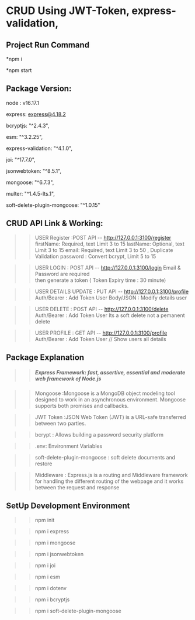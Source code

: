 # CRUD Using JWT-Token, express-validation, 

## Project Run Command
*npm i

*npm start

## Package Version:
  node : v16.17.1
  
  express: express@4.18.2
  
  bcryptjs: "^2.4.3",
  
  esm: "^3.2.25",
  
  express-validation: "^4.1.0",
  
  joi: "^17.7.0",
  
  jsonwebtoken: "^8.5.1",
  
  mongoose: "^6.7.3",
  
  multer: "^1.4.5-lts.1",
  
  soft-delete-plugin-mongoose: "^1.0.15"

## CRUD API Link & Working:
  >>USER Register :POST API --   http://127.0.0.1:3100/register 
    firstName: Required, text Limit 3 to 15 
    lastName: Optional, text Limit 3 to 15
    email: Required, text Limit 3 to 50 , Duplicate Validation
    password : Convert bcrypt, Limit 5 to 15

  >>USER LOGIN : POST API -- http://127.0.0.1:3100/login
    Email & Password are required  
    then generate a token ( Token Expiry time : 30 minute)

  >>USER DETAILS UPDATE : PUT API -- http://127.0.0.1:3100/profile 
    Auth/Bearer : Add Token User
    Body/JSON : Modify details user

  >>USER DELETE : POST API --  http://127.0.0.1:3100/delete
    Auth/Bearer : Add Token User
    Its a soft delete not a pemanent delete

  >>USER PROFILE : GET API -- http://127.0.0.1:3100/profile
    Auth/Bearer : Add Token User // Show users all details


## Package Explanation
>> ##### Express Framework: fast, assertive, essential and moderate web framework of Node.js

>> Mongoose :Mongoose is a MongoDB object modeling tool designed to work in an asynchronous environment. Mongoose supports both promises and callbacks.

>> JWT Token :JSON Web Token (JWT) is a URL-safe  transferred between two parties.

>> bcrypt : Allows building a password security platform

>>.env: Environment Variables

>> soft-delete-plugin-mongoose : soft delete documents and restore

>>Middleware : Express.js is a routing and Middleware framework for handling the different routing of the webpage and it works between the request and response


## SetUp Development Environment
  >> npm init
  
  >> npm i express
  
  >> npm i mongoose
  
  >> npm i jsonwebtoken
  
  >> npm i joi
  
  >> npm i esm
  
  >> npm i dotenv
  
  >> npm i bcryptjs
  
  >> npm i soft-delete-plugin-mongoose
  
